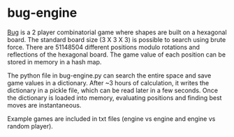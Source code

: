 # bug-engine
[Bug](https://boardgamegeek.com/boardgame/240835/bug) is a 2 player combinatorial game where shapes are built on a hexagonal board. The standard board size (3 X 3 X 3) is possible to search using brute force. There are 51148504 different positions modulo rotations and reflections of the hexagonal board. The game value of each position can be stored in memory in a hash map.

The python file in bug-engine.py can search the entire space and save game values in a dictionary. After ~3 hours of calculation, it writes the dictionary in a pickle file, which can be read later in a few seconds. Once the dictionary is loaded into memory, evaluating positions and finding best moves are instantaneous.

Example games are included in txt files (engine vs engine and engine vs random player).
